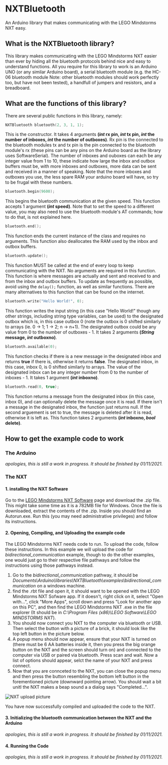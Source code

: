 # NXTBluetooth
An Arduino library that makes communicating with the LEGO Mindstorms NXT easy.

## What is the NXTBluetooth library?

This library makes communicating with the LEGO Mindstorms NXT easier than ever by hiding all the bluetooth protocols behind nice and easy to understand functions. All you require for this library to work is an Arduino UNO (or any similar Arduino board), a serial bluetooth module (e.g. the HC-06 bluetooth module Note: other bluetooth modules should work perfectly too, but have not been tested), a handfull of jumpers and resistors, and a breadboard.

## What are the functions of this library?

There are several public functions in this library, namely:

``` C++
NXTBluetooth bluetooth(2, 3, 1, 1);
```

This is the constructor. It takes 4 arguments **(_int_ rx pin, _int_ tx pin, _int_ the number of inboxes, _int_ the number of outboxes)**. Rx pin is the connected to the bluetooth modules tx and tx pin is the pin connected to the bluetooth module's rx (these pins can be any pins on the Arduino board as the library uses SoftwareSerial). The number of inboxes and ouboxes can each be any integer value from 1 to 10, these indicate how large the inbox and outbox buffers must be, with more inboxes and outboxes, more data can be sent and received in a manner of speaking. Note that the more inboxes and outboxes you use, the less spare RAM your arduino board will have, so try to be frugal with these numbers.

``` C++
bluetooth.begin(9600);
```

This begins the bluetooth communication at the given speed. This function accepts 1 argument **(_int_ speed)**. Note that to set the speed to a different value, you may also need to use the bluetooth module's AT commands; how to do that, is not explained here.

``` C++
bluetooth.end();
```
This function ends the current instance of the class and requires no arguments. This function also deallocates the RAM used by the inbox and outbox buffers.

``` C++
bluetooth.update();
```

This function MUST be called at the end of every loop to keep communicating with the NXT. No arguments are required in this function. This function is where messages are actually and sent and received to and from the inbox and outbox buffers. To update as frequently as possible, avoid using the `delay();` function, as well as similar functions. There are many alternatives to this function that can be found on the internet.

``` C++
bluetooth.write("Hello World!", 0);
```

This function writes the input string (in this case "Hello World!" though any other strings, including string type variables, can be used) to the designated outbox which is, in this case outbox 0 (note the outbox is 0 shifted similarly to arrays (ie. 0 -> 1; 1 -> 2; n -> n+1). The designated outbox could be any value from 0 to the number of outboxes - 1. It takes 2 arguments **(_String_ message, _int_ outboxno)**.

``` C++
bluetooth.available(0);
```

This function checks if there is a new message in the designated inbox and returns **true** if there is, otherwise it returns **false**. The designated inbox, in this case, inbox 0, is 0 shifted similarly to arrays. The value of the designated inbox can be any integer number from 0 to the number of inboxes - 1. It takes 1 argument **(_int_ inboxno)**.

``` C++
bluetooth.read(0, true);
```

This function returns a message from the designated inbox (in this case, inbox 0), and can optionally delete the message once it is read. If there isn't a message in the designated inbox, the function just returns null. If the second arguement is set to true, the message is deleted after it is read, otherwise it is left as. This function takes 2 arguments **(_int_ inboxno, _bool_ delete)**.


## How to get the example code to work

### The Arduino

_apologies, this is still a work in progress. It should be finished by 01/11/2021._

### The NXT

#### 1. installing the NXT Software

Go to the [LEGO Mindstorms NXT Software](https://education.lego.com/en-us/downloads/retiredproducts/nxt/software) page and download the .zip file. This might take some time as it is a 782MB file for Windows. Once the file is downloaded, extract the contents of the .zip. Inside you should find an Autorun.exe. Run this (you may need administrative privileges) and follow its instructions.

#### 2. Opening, Compiling, and Uploading the example code

The LEGO Mindstorms NXT needs code to run. To upload the code, follow these instructions. In this example we will upload the code for _bidirectional_communication_ example, though to do the other examples, one would just go to their respective file pathways and follow the instructions using those pathways instead. 

1. Go to the _bidirectional_communication_ pathway, it should be _Documents\Arduino\libraries\NXTBluetooth\examples\bidirectional_communication_ on a windows machine.
2. find the .rbt file and open it, it should want to be opened with the LEGO Mindstorms NXT Sofware app. If it doesn't, right click on it, select "Open with...", click "More Apps", scroll down and press "Look for another app on this PC", and then find the LEGO Mindstorms NXT .exe in the file explorer (It should be in _C:\Program Files (x86)\LEGO Software\LEGO MINDSTORMS NXT_).
3. You should now connect you NXT to the computer via bluetooth or USB. Then select the button with a picture of a brick, it should look like the top left button in the picture below.
4. A popup menu should now appear, ensure that your NXT is turned on (there must be 6 AA batteries inside it, then you press the big orange button on the NXT and the screen should turn on) and connected to the computer via USB or paired via bluetooth. Press scan and wait. Now a list of options should appear, selct the name of your NXT and press connect.
5. Now that you are connceted to the NXT, you can close the popup menu and then press the button resembling the bottom left button in the forementioned picture (downward pointing arrow). You should wait a bit unitl the NXT makes a beap sound a a dialog says "Completed...".

![NXT upload picture](https://github.com/Aidywady/Library-Pictures/blob/main/NXT%20upload%20picture.png)

You have now successfully compiled and uploaded the code to the NXT.

#### 3. Initializing the bluetooth communication between the NXT and the Arduino

_apologies, this is still a work in progress. It should be finished by 01/11/2021._

#### 4. Running the Code

_apologies, this is still a work in progress. It should be finished by 01/11/2021._
